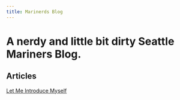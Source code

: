 ```yaml
---
title: Marinerds Blog
---
```


# A nerdy and little bit dirty Seattle Mariners Blog. 

## Articles

[Let Me Introduce Myself](./pages/introduction.md)
